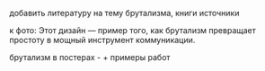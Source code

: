 добавить литературу на тему брутализма, книги источники 

к фото: Этот дизайн — пример того, как брутализм превращает простоту в мощный инструмент коммуникации.

брутализм в постерах - + примеры работ